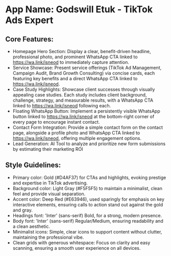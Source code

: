 # **App Name**: Godswill Etuk - TikTok Ads Expert

## Core Features:

- Homepage Hero Section: Display a clear, benefit-driven headline, professional photo, and prominent WhatsApp CTA linked to https://wa.link/isneod to immediately capture attention.
- Service Showcase: Present service offerings (TikTok Ad Management, Campaign Audit, Brand Growth Consulting) via concise cards, each featuring key benefits and a direct WhatsApp CTA linked to https://wa.link/isneod.
- Case Study Highlights: Showcase client successes through visually appealing case studies. Each study includes client background, challenge, strategy, and measurable results, with a WhatsApp CTA linked to https://wa.link/isneod following each.
- Floating WhatsApp Button: Implement a persistently visible WhatsApp button linked to https://wa.link/isneod at the bottom-right corner of every page to encourage instant contact.
- Contact Form Integration: Provide a simple contact form on the contact page, alongside a profile photo and WhatsApp CTA linked to https://wa.link/isneod, offering multiple engagement options.
- Lead Generation: AI Tool to analyze and prioritize new form submissions by estimating their marketing ROI

## Style Guidelines:

- Primary color: Gold (#D4AF37) for CTAs and highlights, evoking prestige and expertise in TikTok advertising.
- Background color: Light Gray (#F5F5F5) to maintain a minimalist, clean feel and provide visual separation.
- Accent color: Deep Red (#E63946), used sparingly for emphasis on key interactive elements, ensuring calls to action stand out against the gold and gray.
- Headings font: 'Inter' (sans-serif) Bold, for a strong, modern presence.
- Body font: 'Inter' (sans-serif) Regular/Medium, ensuring readability and a clean aesthetic.
- Minimalist icons: Simple, clear icons to support content without clutter, maintaining the professional vibe.
- Clean grids with generous whitespace: Focus on clarity and easy scanning, ensuring a smooth user experience on all devices.